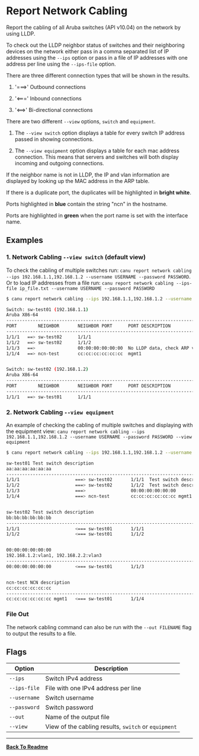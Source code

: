 # Report Network Cabling

Report the cabling of all Aruba switches (API v10.04) on the network by using LLDP.

To check out the LLDP neighbor status of switches and their neighboring devices on the network either pass in a comma separated list of IP addresses using the `--ips` option or pass in a file of IP addresses with one address per line using the `--ips-file` option.

There are three different connection types that will be shown in the results.

1. '===>' Outbound connections

2. '<===' Inbound connections

3. '<==>' Bi-directional connections

There are two different `--view` options, `switch` and `equipment`.

1. The `--view switch` option displays a table for every switch IP address passed in showing connections.

2. The `--view equipment` option displays a table for each mac address connection. This means that servers
   and switches will both display incoming and outgoing connections.

If the neighbor name is not in LLDP, the IP and vlan information are displayed by looking up the MAC address in the ARP table.

If there is a duplicate port, the duplicates will be highlighted in **bright white**.

Ports highlighted in **blue** contain the string "ncn" in the hostname.

Ports are highlighted in **green** when the port name is set with the interface name.

## Examples

### 1. Network Cabling `--view switch` (default view)

To check the cabling of multiple switches run: `canu report network cabling --ips 192.168.1.1,192.168.1.2 --username USERNAME --password PASSWORD`. Or to load IP addresses from a file run: `canu report network cabling --ips-file ip_file.txt --username USERNAME --password PASSWORD`

```bash
$ canu report network cabling --ips 192.168.1.1,192.168.1.2 --username USERNAME --password PASSWORD

Switch: sw-test01 (192.168.1.1)
Aruba X86-64
----------------------------------------------------------------------------------------------------------------------------------------
PORT        NEIGHBOR       NEIGHBOR PORT      PORT DESCRIPTION                                      DESCRIPTION
----------------------------------------------------------------------------------------------------------------------------------------
1/1/1   ==> sw-test02      1/1/1                                                                    Test switch description
1/1/2   ==> sw-test02      1/1/2                                                                    Test switch2 description
1/1/3   ==>                00:00:00:00:00:00  No LLDP data, check ARP vlan info.                    192.168.1.2:vlan1, 192.168.2.2:vlan3
1/1/4   ==> ncn-test       cc:cc:cc:cc:cc:cc  mgmt1                                                 NCN description


Switch: sw-test02 (192.168.1.2)
Aruba X86-64
----------------------------------------------------------------------------------------------------------------------------------------
PORT        NEIGHBOR       NEIGHBOR PORT      PORT DESCRIPTION                                      DESCRIPTION
----------------------------------------------------------------------------------------------------------------------------------------
1/1/1   ==> sw-test01      1/1/1                                                                    Test switch description
```

### 2. Network Cabling `--view equipment`

An example of checking the cabling of multiple switches and displaying with the equipment view: `canu report network cabling --ips 192.168.1.1,192.168.1.2 --username USERNAME --password PASSWORD --view equipment`

```bash
$ canu report network cabling --ips 192.168.1.1,192.168.1.2 --username USERNAME --password PASSWORD --view equipment

sw-test01 Test switch description
aa:aa:aa:aa:aa:aa
----------------------------------------------------------------------------------------------------
1/1/1                     ===> sw-test02       1/1/1  Test switch description
1/1/2                     ===> sw-test02       1/1/2  Test switch description
1/1/3                     ===>                 00:00:00:00:00:00
1/1/4                     ===> ncn-test        cc:cc:cc:cc:cc:cc mgmt1 NCN description


sw-test02 Test switch description
bb:bb:bb:bb:bb:bb
----------------------------------------------------------------------------------------------------
1/1/1                     <=== sw-test01       1/1/1
1/1/2                     <=== sw-test01       1/1/2


00:00:00:00:00:00
192.168.1.2:vlan1, 192.168.2.2:vlan3
----------------------------------------------------------------------------------------------------
00:00:00:00:00:00         <=== sw-test01       1/1/3


ncn-test NCN description
cc:cc:cc:cc:cc:cc
----------------------------------------------------------------------------------------------------
cc:cc:cc:cc:cc:cc mgmt1   <=== sw-test01       1/1/4
```

### File Out

The network cabling command can also be run with the `--out FILENAME` flag to output the results to a file.

## Flags

| Option       | Description                                          |
| ------------ | ---------------------------------------------------- |
| `--ips`      | Switch IPv4 address                                  |
| `--ips-file` | File with one IPv4 address per line                  |
| `--username` | Switch username                                      |
| `--password` | Switch password                                      |
| `--out`      | Name of the output file                              |
| `--view`     | View of the cabling results, `switch` or `equipment` |

---

**[Back To Readme](/readme.md)**<br>

